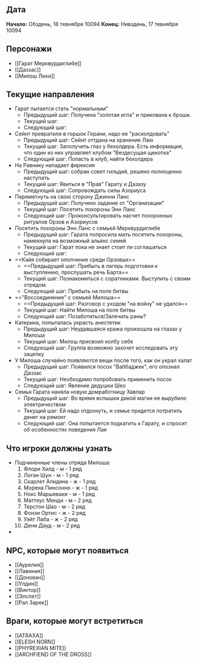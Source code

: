 ## Дата
**Начало:** Обздень, 16 тевнября 10094
**Конец:**  Нивздень, 17 тевнября 10094
## Персонажи
* [[Гарат Мерквурдиглибе]]
* [[Даззас]]
* [[Милош Лихи]]
## Текущие направления
* Гарат пытается стать "нормальным"
	* Предыдущий шаг: Получена "золотая игла" и прикована к броши.
	* Текущий шаг:  
	* Следующий шаг:
* Сейнт превратили в горшок Герани, надо ее "расколдовать"
	* Предыдущий шаг: Сейнт оттдана на хранение Лаю
	* Текущий шаг:  Заполучить глаз у бехолдера. Есть информация, что один из них управляет клубом "Вездесущая щекотка"
	* Следующий шаг: Попасть в клуб, найти бехолдера
* На Равнику нападает фирексия
	* Предыдущий шаг: собран совет гильдий, решено полноценно наступать
	* Текущий шаг:  Явиться в "Прав" Гарату и Дазазу
	* Следующий шаг: Сопровождать силы Азориуса
* Переметнуть на свою сторону Джинни Ланс
	* Предыдущий шаг: Получено задание от "Организации"
	* Текущий шаг:  Посетить похороны Энн Ланс
	* Следующий шаг: Проконсультировать насчет похоронных ритуалов Орзов и Азориусов
* Посетить похороны Энн Ланс с семьей Мерквурдиглибе
	* Предыдущий шаг:  Гарата попросила мать посетить похороны, намекнула на возможный альянс семей
	* Текущий шаг:  Гарат пока не знает стоит ли соглашаться
	* Следующий шаг: 
* ==Кайя собирает ополчение среди Орзовых==
	* ==Предыдущий шаг: Прибыть в лагерь подготовки к выступлению, прослушать речь Барта==
	* Текущий шаг:  Познакомиться с соратниками. Выступить с своим отрядом.
	* Следующий шаг: Прибыть на поле битвы
* =="Воссоединение" с семьей Милоша==
	* ==Предыдущий шаг: Разговор с уходом "на войну" не удался==
	* Текущий шаг:  Найти Милоша на поле битвы
	* Следующий шаг: Позаботиться/Залечить раны?
* Катерина, попыталась украсть анестетик
	* Предыдущий шаг: Неудавшаяся кража произошла на глазах у Милоша
	* Текущий шаг:  Милош присвоил колбу себе
	* Следующий шаг: Группа возможно захочет исследовать эту зацепку
* У Милоша случайно появляются вещи после того, как он украл халат
	* Предыдущий шаг: Появился посох "Ваббаджек", его опознал Даззас
	* Текущий шаг: Необходимо попробовать применить посох
	* Следующий шаг: Явление дедушки Шео
* Семья Гарата наняла новую домработницу Хавлар
	* Предыдущий шаг: Во время вспышки дикой магии ее вырубило электричеством
	* Текущий шаг: Ей надо отдохнуть, и семье придется потратить денег на ремонт
	* Следующий шаг: Она попытается подкатить к Гарату, и спросит об особенностях поведения Лая
## Что игроки должны узнать
* Подчиненные члены отряда Милоша:
	1. Флори Хилд - м - 1 ряд
	2. Логан Шун - м - 1 ряд
	3. Скарлет Алидина - ж - 1 ряд
	4. Морена Пинсонно - ж - 1 ряд
	5. Нокс Маршеваки - м - 1 ряд
	6. Маттеус Менди - м - 2 ряд
	7. Терстон Шао - м - 2 ряд
	8. Фонзи Ортис - ж - 2 ряд
	9. Уэйт Лаба - ж - 2 ряд
	10. Дени Дауд - м - 2 ряд
* 
## NPC, которые могут появиться
* [[Аурелия]]
* [[Лавиния]]
* [[Донован]]
* [[Улдин]]
* [[Виктор]]
* [[Элспет]]
* [[Рал Зарек]]
## Враги, которые могут встретиться
* [[ATRAXA]]
* [[ELESH NORN]]
* [[PHYREXIAN MITE]]
* [[ARCHFIEND OF THE DROSS]]
